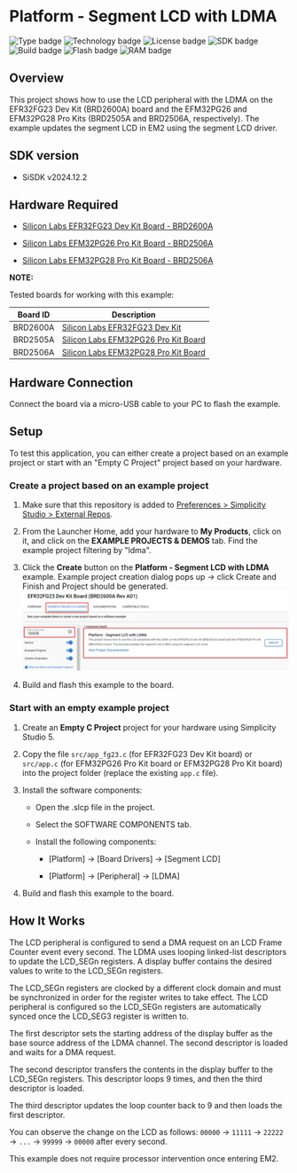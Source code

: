 # Platform - Segment LCD with LDMA #

![Type badge](https://img.shields.io/badge/Type-Virtual%20Application-green)
![Technology badge](https://img.shields.io/badge/Technology-Platform-green)
![License badge](https://img.shields.io/badge/License-Zlib-green)
![SDK badge](https://img.shields.io/badge/SDK-v2024.12.2-green)
![Build badge](https://img.shields.io/badge/Build-passing-green)
![Flash badge](https://img.shields.io/badge/Flash-8.43%20KB-blue)
![RAM badge](https://img.shields.io/badge/RAM-5.4%20KB-blue)
## Overview ##

This project shows how to use the LCD peripheral with the LDMA on the EFR32FG23 Dev Kit (BRD2600A) board and the EFM32PG26 and EFM32PG28 Pro Kits (BRD2505A and BRD2506A, respectively). The example updates the segment LCD in EM2 using the segment LCD driver.

## SDK version ##

- SiSDK v2024.12.2

## Hardware Required ##

* [Silicon Labs EFR32FG23 Dev Kit Board - BRD2600A ](https://www.silabs.com/development-tools/wireless/proprietary/efr32fg23-868-915-mhz-14-dbm-dev-kit?tab=overview)

* [Silicon Labs EFM32PG26 Pro Kit Board - BRD2506A](https://www.silabs.com/development-tools/mcu/32-bit/efm32pg26-pro-kit?tab=overview)

* [Silicon Labs EFM32PG28 Pro Kit Board - BRD2506A](https://www.silabs.com/development-tools/mcu/32-bit/efm32pg28-pro-kit?tab=overview)

**NOTE:**

Tested boards for working with this example:

| Board ID | Description  |
| ---------------------- | ------ |
| BRD2600A | [Silicon Labs EFR32FG23 Dev Kit ](https://www.silabs.com/development-tools/wireless/proprietary/efr32fg23-868-915-mhz-14-dbm-dev-kit?tab=overview)    |
| BRD2505A | [Silicon Labs EFM32PG26 Pro Kit Board](https://www.silabs.com/development-tools/mcu/32-bit/efm32pg26-pro-kit?tab=overview)    |
| BRD2506A | [Silicon Labs EFM32PG28 Pro Kit Board](https://www.silabs.com/development-tools/mcu/32-bit/efm32pg28-pro-kit?tab=overview)  |

## Hardware Connection ##

Connect the board via a micro-USB cable to your PC to flash the example.

## Setup ##

To test this application, you can either create a project based on an example project or start with an "Empty C Project" project based on your hardware.

### Create a project based on an example project ###

1. Make sure that this repository is added to [Preferences > Simplicity Studio > External Repos](https://docs.silabs.com/simplicity-studio-5-users-guide/latest/ss-5-users-guide-about-the-launcher/welcome-and-device-tabs).

2. From the Launcher Home, add your hardware to **My Products**, click on it, and click on the **EXAMPLE PROJECTS & DEMOS** tab. Find the example project filtering by "ldma".
  
3. Click the **Create** button on the **Platform - Segment LCD with LDMA** example. Example project creation dialog pops up -> click Create and Finish and Project should be generated.
![create_project](image/create_project.png)

4. Build and flash this example to the board.

### Start with an empty example project ###

1. Create an **Empty C Project** project for your hardware using Simplicity Studio 5.

2. Copy the file `src/app_fg23.c` (for EFR32FG23 Dev Kit board) or `src/app.c` (for EFM32PG26 Pro Kit board or EFM32PG28 Pro Kit board) into the project folder (replace the existing `app.c` file).

3. Install the software components:

    - Open the .slcp file in the project.

    - Select the SOFTWARE COMPONENTS tab.

    - Install the following components:

        - [Platform] → [Board Drivers] → [Segment LCD]

        - [Platform] → [Peripheral] → [LDMA]

4. Build and flash this example to the board.

## How It Works ##

The LCD peripheral is configured to send a DMA request on an LCD Frame Counter event every second. The LDMA uses looping linked-list descriptors to update the LCD_SEGn registers. A display buffer contains the desired values to write to the LCD_SEGn registers.

The LCD_SEGn registers are clocked by a different clock domain and must be synchronized in order for the register writes to take effect. The LCD peripheral is configured so the LCD_SEGn registers are automatically synced once the LCD_SEG3 register is written to.

The first descriptor sets the starting address of the display buffer as the base source address of the LDMA channel. The second descriptor is loaded and waits for a DMA request.

The second descriptor transfers the contents in the display buffer to the LCD_SEGn registers. This descriptor loops 9 times, and then the third descriptor is loaded.

The third descriptor updates the loop counter back to 9 and then loads the first descriptor.

You can observe the change on the LCD as follows: `00000` -> `11111` -> `22222` -> `...` -> `99999` -> `00000` after every second. 

This example does not require processor intervention once entering EM2.
